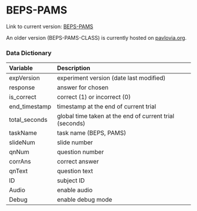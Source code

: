 # BEPS-PAMS

Link to current version: [BEPS-PAMS](https://intr-eeg.github.io/BEPS-PAMS/)

An older version (BEPS-PAMS-CLASS) is currently hosted on [pavlovia.org](https://pavlovia.org/).

### Data Dictionary

Variable       | Description
:------------- | :---------------------------------------------
expVersion     | experiment version (date last modified)
response       | answer for chosen
is\_correct    | correct (1) or incorrect (0)
end\_timestamp | timestamp at the end of current trial
total\_seconds | global time taken at the end of current trial (seconds)
taskName       | task name (BEPS, PAMS)
slideNum       | slide number
qnNum          | question number
corrAns        | correct answer
qnText         | question text
ID             | subject ID
Audio          | enable audio
Debug          | enable debug mode

